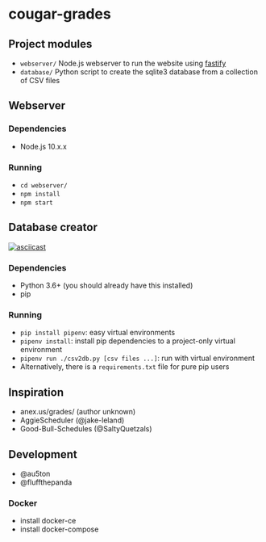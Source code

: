 # cougar-grades

## Project modules
- `webserver/` Node.js webserver to run the website using [fastify](https://github.com/fastify/fastify/)
- `database/` Python script to create the sqlite3 database from a collection of CSV files

## Webserver
### Dependencies
- Node.js 10.x.x
### Running
- `cd webserver/`
- `npm install`
- `npm start`

## Database creator
[![asciicast](https://asciinema.org/a/243852.svg)](https://asciinema.org/a/243852)

### Dependencies
- Python 3.6+ (you should already have this installed)
- pip
### Running
- `pip install pipenv`: easy virtual environments
- `pipenv install`: install pip dependencies to a project-only virtual environment
- `pipenv run ./csv2db.py [csv files ...]`: run with virtual environment
- Alternatively, there is a `requirements.txt` file for pure pip users


## Inspiration
- anex.us/grades/ (author unknown)
- AggieScheduler (@jake-leland)
- Good-Bull-Schedules (@SaltyQuetzals)

## Development
- @au5ton
- @fluffthepanda



### Docker
- install docker-ce
- install docker-compose
